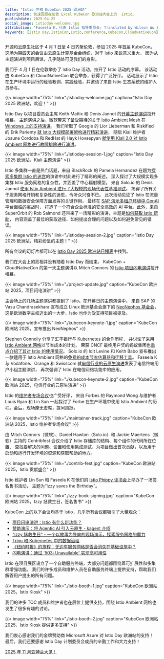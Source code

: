 ```yaml
---
title: "Istio 亮相 KubeCon 2025 欧洲站"
description: 快速回顾在伦敦 Excel KubeCon 欧洲站大会上的  Istio。
publishdate: 2025-04-25
social_image: istioday-welcome.jpg
attribution: "Faseela K，代表 Istio 指导委员会; Translated by Wilson Wu (DaoCloud)"
keywords: [Istio Day,IstioCon,Istio,conference,KubeCon,CloudNativeCon]
---
```


开源和云原生社区于 4 月 1 日至 4 日齐聚伦敦，参加 2025 年首届 KubeCon。
这场为期四天的会议由云原生计算基金会组织，对于 Istio 来说意义重大，
因为从主题演讲到项目展馆，几乎随处可见我们的身影。

我们于 4 月 1 日在伦敦举办了 Istio Day 活动，拉开了 Istio 活动的序幕。
该活动由 KubeCon 和 CloudNativeCon 联合举办，获得了广泛好评。
活动展示了 Istio 在生产环境中运行的经验教训、实践经验，并邀请了来自 Istio 生态系统的维护人员参与。

{{< image width="75%"
    link="./istioday-welcome.jpg"
    caption="Istio Day 2025 欧洲站，欢迎！"
    >}}

Istio Day 以项目委员会主席 Keith Mattix 和 Denis Jannot
的[开幕主题演讲](https://youtu.be/v10UpNQIoT0?si=CEOwz3nMMPVP7XWE)拉开帷幕。
主题演讲之后，微软带来了[备受期待的关于 Istio Ambient Mesh 在 Windows 上的支持演讲](https://youtu.be/sULnWlj8sR8?si=ewQ2hgdEZ5ZSRGuK)。
我们听取了 Google 的 Lior Lieberman 和 Riskified 的 Erik Parienty
[就 Istio 大规模部署架构进行精彩演讲](https://youtu.be/GNi9ZJFuups?si=7gjH_tW6dURyJOLZ)，
随后 Kiali 维护者 Josune Cordoba 和 RedHat 的 Hayk Hovsepyan
[就使用 Kiali 2.0 对 Istio Ambient 网格进行故障排除进行演讲](https://youtu.be/kodNy436ND0?si=Qyh4ebtfnYV2H6Ap)。

{{< image width="75%"
    link="./istioday-session-1.jpg"
    caption="Istio Day 2025 欧洲站，Kiali 主题演讲"
    >}}

Istio 多集群一直是热门话题，来自 BlackRock 的 Pamela Hernandez
在题为[探索多集群 Istio 的迷宫](https://youtu.be/WpEkfVGWmd8?si=amUJ2sbZVq_sDV3a)的演讲中对此进行了精彩的阐述，
深入探讨了大规模实现多集群 Istio 服务网格的复杂性，并涵盖了中心辐射模型。
来自 Solo.io 的 Denis Jannot [使用 Istio Ambient 进行了大规模的现场代表性基准测试](https://youtu.be/oi4TpxuIYXk?si=EBITga8tgsKvII9-)，
揭穿了所有关于服务网格开销和复杂性的迷思，令听众兴奋不已。
此次活动见证了 Istio 在流量管理和数据安全保障方面发挥的关键作用，
最终在 [SAP 演示多租户环境中 GenAI 平台面临的挑战时](https://youtu.be/j2jS_62N19I?si=Szz0ZFURpryD9H0H)，
打造了一个符合企业标准的安全高效的 AI 平台。此外，来自 SuperOrbit 的 Rob Salmond
还带来了一场精彩的演讲，主题是[如何获取 Istio 帮助](https://youtu.be/WNqEQrrQnMs?si=LJaDDVqRX_03kz4B)，
内容涵盖了最佳的获取途径、如何提出合理的问题以及如何避免常见的错误。

{{< image width="75%"
    link="./istioday-session-2.jpg"
    caption="Istio Day 2025 欧洲站，精彩纷呈的主题！"
    >}}

所有会议的幻灯片都可以在
[Istio Day 2025 欧洲站日程表](https://events.linuxfoundation.org/kubecon-cloudnativecon-europe/co-located-events/istio-day/)中找到。

我们在大会上的亮相并没有随着 Istio Day 而结束。
KubeCon + CloudNativeCon 的第一天主题演讲以 Mitch Connors 的 [Istio 项目闪电演讲](https://youtu.be/B7lpXPZPFoI?si=im1PIxsUdHyIXKKk)拉开帷幕。

{{< image width="75%"
    link="./project-update.jpg"
    caption="KubeCon 欧洲站 2025，项目闪电演讲"
    >}}

主会场上的几场主题演讲都提到了 Istio。在开幕日的主题演讲中，
来自 SAP 的 Vasu Chandrasekhara 宣布成立 Linux 欧洲基金会旗下的 [NeoNephos 基金会](https://youtu.be/85MDID9Ju04?si=qLGfpbZBC6IMuT_K)，
这是欧洲数字主权迈出的一大步，Istio 也作为受支持项目被提及。

{{< image width="75%"
    link="./kubecon-keynote-1.jpg"
    caption="KubeCon 欧洲站 2025，宣布推出 NeoNephos"
    >}}

Stephen Connolly 分享了汇丰银行与 Kubernetes 的合作历程，
并讨论了[采用 Istio Ambient 网格](https://youtu.be/6D8EZ1fZyh4?si=GvcSG28Lnuy5eTLD)以节省成本的计划。
荣获 CNCF 最终用户奖的蚂蚁集团也[重点介绍了其对 Istio 的使用情况](https://youtu.be/bjCT7-mFYEo?si=AUMoTzN713_qUVhh)。
Solo.io 的 Idit Levine 和 Keith Babo 宣布推出一款适用于 Istio Ambient 网格的[免费的成本节省估算器和迁移工具](https://youtu.be/-k1CdrRAGMM?si=sDKdfJG5GDn7FWfw)。
Faseela K 与 Vodafone、Orange 和 Swisscom 就[电信行业的云原生演进](https://youtu.be/qj9q_-S91L8?si=8r3f1d396DSzp1Mg)发表了电信终端用户小组主题演讲，
再次强调了 Istio 在电信网络功能中的应用。

{{< image width="75%"
    link="./kubecon-keynote-2.jpg"
    caption="KubeCon 欧洲站 2025，电信行业的云原生演进"
    >}}

Istio 的[维护者专场会议](https://youtu.be/poBOYc_EkpA?si=WtxYWvzU4MErnOq4)也广受好评，
来自 Forbes 的 Raymond Wong 与维护者 Louis Ryan 和 Lin Sun 一起探讨了
Forbe 在生产环境中使用 Istio Ambient 的历程。会后，现场座无虚席，提问踊跃。

{{< image width="75%"
    link="./maintainer-track.jpg"
    caption="KubeCon 欧洲站 2025，Istio 维护者专场会议"
    >}}

由 Mitch Connors（微软）、Daniel Hawton（Solo.io）和 Jackie Maertens（微软）主持的
Contribfest 会议介绍了 Istio 存储库的结构、每个组件的代码所在位置、
查找要解决的问题、设置和使用集成测试、为项目做出首次贡献，以及用于启动和运行开发环境的资源和获取帮助的地方。

{{< image width="75%"
    link="./contrib-fest.jpg"
    caption="KubeCon 欧洲站 2025，Istio 贡献盛会"
    >}}

Istio 维护者 Lin Sun 和 Faseela K 在他们的
[Istio Phippy 读书会](https://youtu.be/mtqUtbMaSDw?si=qB4vbo4ytUL8eLO_)上举办了一场签名售书活动，
主题为“Izzy saves the Birthday”。

{{< image width="75%"
    link="./izzy-book-signing.jpg"
    caption="KubeCon 欧洲站 2025，Izzy 拯救生日，签名售书"
    >}}

KubeCon 上的以下会议均基于 Istio，几乎所有会议都吸引了大量观众：

* [项目闪电演讲：Istio 有什么新功能？](https://youtu.be/B7lpXPZPFoI?si=im1PIxsUdHyIXKKk)
* [赞助演示：将 Agentic AI 引入云原生 - kagent 介绍](https://youtu.be/-k1CdrRAGMM?si=sDKdfJG5GDn7FWfw)
* [“Izzy 拯救生日” - 一个以故事为导向的现场演示，探索服务网格的魔力](https://youtu.be/mtqUtbMaSDw?si=qB4vbo4ytUL8eLO_)
* [Trino 和 Kubernetes 中的数据治理](https://youtu.be/vCfehltPKxk?si=WHnMknL_O9K2qKuS)
* [《纽约时报》的旅程：无边车服务网格是否会消失在基础设施中？](https://youtu.be/9U3WMez9q74?si=_lHKUcuTKCCJ2gGQ)
* [闪电演讲：通过 '503: Unavailable' 实现高可用性](https://youtu.be/0adVcinYGC8?si=b3p6LDgxf2RvQPHK)

Istio 在项目展区设立了一个自助服务终端，大部分问题都围绕着可扩展性和多集群增强功能。
我们的许多成员和维护人员在自助服务终端上提供支持，帮助我们解答用户提出的所有问题。

{{< image width="75%"
    link="./istio-booth-1.jpg"
    caption="KubeCon 欧洲站 2025，Istio Kiosk"
    >}}

我们的许多 TOC 成员和维护者也在展位上提供支持，围绕 Istio Ambient 网格也发生了很多有趣的讨论。

{{< image width="75%"
    link="./istio-booth-2.jpg"
    caption="KubeCon 欧洲站 2025，Istio Kiosk 提供更多支持"
    >}}

我们衷心感谢我们的金牌赞助商 Microsoft Azure 对 Istio Day 欧洲站的支持！
最后，我们还要感谢 Istio Day 计划委员会成员的辛勤工作和大力支持！

[2025 年 11 月亚特兰大见！](https://events.linuxfoundation.org/kubecon-cloudnativecon-north-america/)
